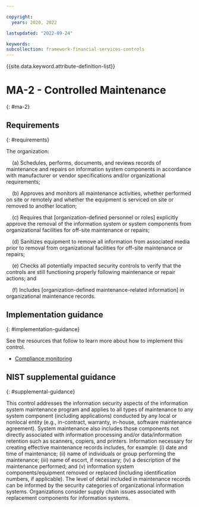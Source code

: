 ```yaml
---

copyright:
  years: 2020, 2022

lastupdated: "2022-09-24"

keywords: 
subcollection: framework-financial-services-controls
---
```


{{site.data.keyword.attribute-definition-list}}

# MA-2 - Controlled Maintenance
{: #ma-2}

## Requirements
{: #requirements}

The organization:

&nbsp;&nbsp;&nbsp;&nbsp;(a) Schedules, performs, documents, and reviews records of maintenance and repairs on information system components in accordance with manufacturer or vendor specifications and/or organizational requirements;

&nbsp;&nbsp;&nbsp;&nbsp;(b) Approves and monitors all maintenance activities, whether performed on site or remotely and whether the equipment is serviced on site or removed to another location;

&nbsp;&nbsp;&nbsp;&nbsp;(c) Requires that [organization-defined personnel or roles] explicitly approve the removal of the information system or system components from organizational facilities for off-site maintenance or repairs;

&nbsp;&nbsp;&nbsp;&nbsp;(d) Sanitizes equipment to remove all information from associated media prior to removal from organizational facilities for off-site maintenance or repairs;

&nbsp;&nbsp;&nbsp;&nbsp;(e) Checks all potentially impacted security controls to verify that the controls are still functioning properly following maintenance or repair actions; and

&nbsp;&nbsp;&nbsp;&nbsp;(f) Includes [organization-defined maintenance-related information] in organizational maintenance records.

## Implementation guidance
{: #implementation-guidance}

See the resources that follow to learn more about how to implement this control.

- [Compliance monitoring](/docs/framework-financial-services?topic=framework-financial-services-shared-monitoring-compliance)

## NIST supplemental guidance
{: #supplemental-guidance}

This control addresses the information security aspects of the information system maintenance program and applies to all types of maintenance to any system component (including applications) conducted by any local or nonlocal entity (e.g., in-contract, warranty, in-house, software maintenance agreement). System maintenance also includes those components not directly associated with information processing and/or data/information retention such as scanners, copiers, and printers. Information necessary for creating effective maintenance records includes, for example: (i) date and time of maintenance; (ii) name of individuals or group performing the maintenance; (iii) name of escort, if necessary; (iv) a description of the maintenance performed; and (v) information system components/equipment removed or replaced (including identification numbers, if applicable). The level of detail included in maintenance records can be informed by the security categories of organizational information systems. Organizations consider supply chain issues associated with replacement components for information systems.

